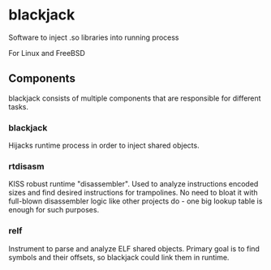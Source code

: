 # blackjack

Software to inject .so libraries into running process

For Linux and FreeBSD

## Components

blackjack consists of multiple components that are responsible for different tasks.

### blackjack

Hijacks runtime process in order to inject shared objects.

### rtdisasm

KISS robust runtime "disassembler". Used to analyze instructions encoded sizes and find desired instructions for trampolines. No need to bloat it with full-blown disassembler logic like other projects do - one big lookup table is enough for such purposes.

### relf

Instrument to parse and analyze ELF shared objects. Primary goal is to find symbols and their offsets, so blackjack could link them in runtime.

